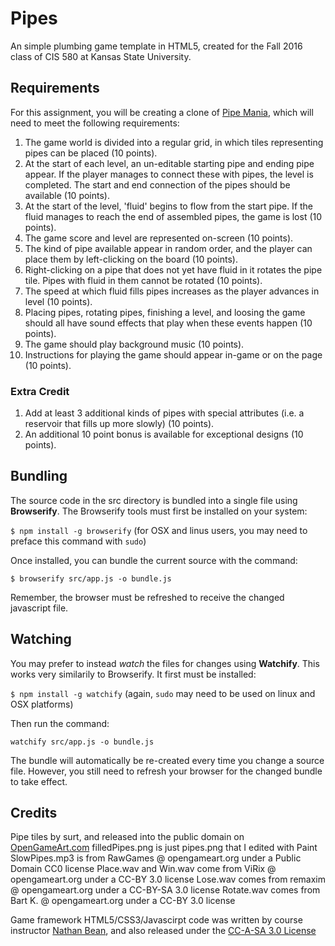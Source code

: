 # Pipes
An simple plumbing game template in HTML5,
created for the Fall 2016 class of CIS 580 at Kansas State University.

## Requirements
For this assignment, you will be creating a clone of [Pipe Mania](https://en.wikipedia.org/wiki/Pipe_Mania), which will need to meet the following requirements:

1. The game world is divided into a regular grid, in which tiles representing pipes can be placed (10 points).
2. At the start of each level, an un-editable starting pipe and ending pipe appear.  If the player manages to connect these with pipes, the level is completed.  The start and end connection of the pipes should be available (10 points).
3. At the start of the level, 'fluid' begins to flow from the start pipe.  If the fluid manages to reach the end of assembled pipes, the game is lost (10 points).
4. The game score and level are represented on-screen (10 points).
5. The kind of pipe available appear in random order, and the player can place them by left-clicking on the board (10 points).
6. Right-clicking on a pipe that does not yet have fluid in it rotates the pipe tile.  Pipes with fluid in them cannot be rotated (10 points).
7. The speed at which fluid fills pipes increases as the player advances in level (10 points).
8. Placing pipes, rotating pipes, finishing a level, and loosing the game should all have sound effects that play when these events happen (10 points).
9. The game should play background music (10 points).
10. Instructions for playing the game should appear in-game or on the page (10 points).

### Extra Credit
1. Add at least 3 additional kinds of pipes with special attributes (i.e. a reservoir that fills up more slowly) (10 points).
2. An additional 10 point bonus is available for exceptional designs (10 points).

## Bundling
The source code in the src directory is bundled into a single file using **Browserify**.  The Browserify tools must first be installed on your system:

```$ npm install -g browserify``` (for OSX and linus users, you may need to preface this command with ```sudo```)

Once installed, you can bundle the current source with the command:

```$ browserify src/app.js -o bundle.js```

Remember, the browser must be refreshed to receive the changed javascript file.

## Watching

You may prefer to instead _watch_ the files for changes using **Watchify**.  This works very similarily to Browserify.  It first must be installed:

```$ npm install -g watchify``` (again, ```sudo``` may need to be used on linux and OSX platforms)

Then run the command:

```watchify src/app.js -o bundle.js```

The bundle will automatically be re-created every time you change a source file.  However, you still need to refresh your browser for the changed bundle to take effect.

## Credits
Pipe tiles by surt, and released into the public domain on [OpenGameArt.com](http://opengameart.org/content/plums)
filledPipes.png is just pipes.png that I edited with Paint
SlowPipes.mp3 is from RawGames @ opengameart.org under a Public Domain CC0 license
Place.wav and Win.wav come from ViRix @ opengameart.org under a CC-BY 3.0 license
Lose.wav comes from remaxim @ opengameart.org under a CC-BY-SA 3.0 license
Rotate.wav comes from Bart K. @ opengameart.org under a CC-BY 3.0 license

Game framework HTML5/CSS3/Javascirpt code was written by course instructor [Nathan Bean](http://nathanhbean.com), and also released under the [CC-A-SA 3.0 License](https://creativecommons.org/licenses/by-sa/3.0/)
